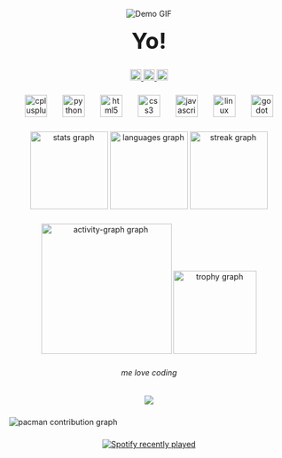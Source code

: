 
<div align="center">

  ![Demo GIF](./assets/giphy.gif)
  
  <h1 style="margin-top: 1rem; font-size: 2.5rem;">Yo!</h1>

</div>

###

<div align="center">
  <a href="https://discord.com/users/totobeee" target="_blank">
    <img src="https://img.shields.io/static/v1?message=Discord&logo=discord&label=&color=7289DA&logoColor=white&labelColor=&style=for-the-badge" height="20" alt="discord logo"  />
  </a>
  <a href="franzlester20@gmail.com" target="_blank">
    <img src="https://img.shields.io/static/v1?message=Gmail&logo=gmail&label=&color=D14836&logoColor=white&labelColor=&style=for-the-badge" height="20" alt="gmail logo"  />
  </a>
  <a href="https://www.linkedin.com/in/franz-lester-capuli-6b2429298/" target="_blank">
    <img src="https://img.shields.io/static/v1?message=LinkedIn&logo=linkedin&label=&color=0077B5&logoColor=white&labelColor=&style=for-the-badge" height="20" alt="linkedin logo"  />
  </a>
</div>

###

<div align="center">
  <img src="https://cdn.jsdelivr.net/gh/devicons/devicon/icons/cplusplus/cplusplus-original.svg" height="40" alt="cplusplus logo"  />
  <img width="20" />
  <img src="https://cdn.jsdelivr.net/gh/devicons/devicon/icons/python/python-original.svg" height="40" alt="python logo"  />
  <img width="20" />
  <img src="https://cdn.jsdelivr.net/gh/devicons/devicon/icons/html5/html5-original.svg" height="40" alt="html5 logo"  />
  <img width="20" />
  <img src="https://cdn.jsdelivr.net/gh/devicons/devicon/icons/css3/css3-original.svg" height="40" alt="css3 logo"  />
  <img width="20" />
  <img src="https://cdn.jsdelivr.net/gh/devicons/devicon/icons/javascript/javascript-original.svg" height="40" alt="javascript logo"  />
  <img width="20" />
  <img src="https://cdn.jsdelivr.net/gh/devicons/devicon/icons/linux/linux-original.svg" height="40" alt="linux logo"  />
  <img width="20" />
  <img src="https://cdn.jsdelivr.net/gh/devicons/devicon/icons/godot/godot-original.svg" height="40" alt="godot logo"  />
</div>

###

<div align="center">
  <img src="https://github-readme-stats.vercel.app/api?username=FLGCAPULI&hide_title=true&hide_rank=false&show_icons=true&include_all_commits=true&count_private=true&disable_animations=false&theme=dracula&locale=en&hide_border=true&order=1" height="140" alt="stats graph"  />
  <img src="https://github-readme-stats.vercel.app/api/top-langs?username=FLGCAPULI&locale=en&hide_title=true&layout=compact&card_width=320&langs_count=10&theme=dracula&hide_border=true&order=2" height="140" alt="languages graph"  />
  <img src="https://streak-stats.demolab.com?user=FLGCAPULI&locale=en&mode=weekly&theme=dracula&hide_border=true&border_radius=5&order=3" height="140" alt="streak graph"  />
</div>

###

<div align="center">
  <img src="https://github-readme-activity-graph.vercel.app/graph?username=FLGCAPULI&radius=20&theme=redical&area=true&order=5&hide_border=true&hide_title=true" height="235" alt="activity-graph graph"  />
  <img src="https://github-profile-trophy.vercel.app?username=FLGCAPULI&theme=dracula&column=-1&row=1&margin-w=0&margin-h=0&no-bg=true&no-frame=true&order=4" height="150" alt="trophy graph"  />
</div>

###

<h6 align="center">me love coding</h6>

###

<div align="center">
  <img src="https://profile-counter.glitch.me/FLGCAPULI/count.svg?"  />
</div>

###

<picture>
  <source media="(prefers-color-scheme: dark)" srcset="https://raw.githubusercontent.com/FLGCAPULI/FLGCAPULI/output/pacman-contribution-graph-dark.svg">
  <source media="(prefers-color-scheme: light)" srcset="https://raw.githubusercontent.com/FLGCAPULI/FLGCAPULI/output/pacman-contribution-graph.svg">
  <img alt="pacman contribution graph" src="https://raw.githubusercontent.com/FLGCAPULI/FLGCAPULI/output/pacman-contribution-graph.svg">
</picture>

###

<div align="center">
  <a href="https://open.spotify.com/user/‎otot">
    <img src="https://spotify-recently-played-readme.vercel.app/api?user=%E2%80%8Eotot&count=3&unique=true" alt="Spotify recently played"  />
  </a>
</div>

###
